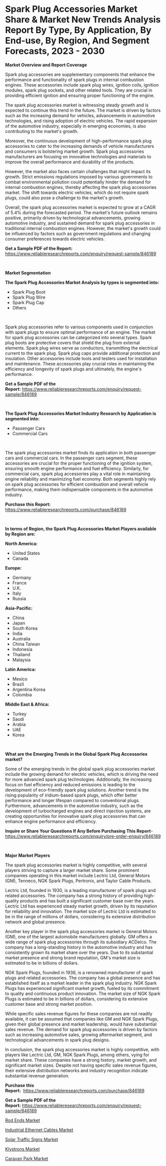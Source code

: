 <p><h1>Spark Plug Accessories Market Share & Market New Trends Analysis Report By Type, By Application, By End-use, By Region, And Segment Forecasts, 2023 - 2030</h1></p><p><strong>Market Overview and Report Coverage</strong></p>
<p><p>Spark plug accessories are supplementary components that enhance the performance and functionality of spark plugs in internal combustion engines. These accessories include spark plug wires, ignition coils, ignition modules, spark plug sockets, and other related tools. They are crucial in providing efficient ignition and ensuring proper functioning of the engine.</p><p>The spark plug accessories market is witnessing steady growth and is expected to continue this trend in the future. The market is driven by factors such as the increasing demand for vehicles, advancements in automotive technologies, and rising adoption of electric vehicles. The rapid expansion of the automotive industry, especially in emerging economies, is also contributing to the market's growth.</p><p>Moreover, the continuous development of high-performance spark plug accessories to cater to the increasing demands of vehicle manufacturers and consumers is bolstering market growth. Spark plug accessories manufacturers are focusing on innovative technologies and materials to improve the overall performance and durability of the products.</p><p>However, the market also faces certain challenges that might impact its growth. Strict emissions regulations imposed by various governments to combat environmental pollution could potentially hinder the demand for internal combustion engines, thereby affecting the spark plug accessories market. The shift towards electric vehicles, which do not require spark plugs, could also pose a challenge to the market's growth.</p><p>Overall, the spark plug accessories market is expected to grow at a CAGR of 5.4% during the forecasted period. The market's future outlook remains positive, primarily driven by technological advancements, growing automotive industry, and sustained demand for spark plug accessories in traditional internal combustion engines. However, the market's growth could be influenced by factors such as government regulations and changing consumer preferences towards electric vehicles.</p></p>
<p><strong>Get a Sample PDF of the Report:</strong> <a href="https://www.reliableresearchreports.com/enquiry/request-sample/846189">https://www.reliableresearchreports.com/enquiry/request-sample/846189</a></p>
<p>&nbsp;</p>
<p><strong>Market Segmentation</strong></p>
<p><strong>The Spark Plug Accessories Market Analysis by types is segmented into:</strong></p>
<p><ul><li>Spark Plug Boot</li><li>Spark Plug Wire</li><li>Spark Plug Cap</li><li>Others</li></ul></p>
<p>&nbsp;</p>
<p><p>Spark plug accessories refer to various components used in conjunction with spark plugs to ensure optimal performance of an engine. The market for spark plug accessories can be categorized into several types. Spark plug boots are protective covers that shield the plug from external elements. Spark plug wires serve as conductors, transmitting the electrical current to the spark plug. Spark plug caps provide additional protection and insulation. Other accessories include tools and testers used for installation and maintenance. These accessories play crucial roles in maintaining the efficiency and longevity of spark plugs and ultimately, the engine's performance.</p></p>
<p><strong>Get a Sample PDF of the Report:</strong>&nbsp;<a href="https://www.reliableresearchreports.com/enquiry/request-sample/846189">https://www.reliableresearchreports.com/enquiry/request-sample/846189</a></p>
<p>&nbsp;</p>
<p><strong>The Spark Plug Accessories Market Industry Research by Application is segmented into:</strong></p>
<p><ul><li>Passenger Cars</li><li>Commercial Cars</li></ul></p>
<p>&nbsp;</p>
<p><p>The spark plug accessories market finds its application in both passenger cars and commercial cars. In the passenger cars segment, these accessories are crucial for the proper functioning of the ignition system, ensuring smooth engine performance and fuel efficiency. Similarly, for commercial cars, spark plug accessories play a vital role in maintaining engine reliability and maximizing fuel economy. Both segments highly rely on spark plug accessories for efficient combustion and overall vehicle performance, making them indispensable components in the automotive industry.</p></p>
<p><strong>Purchase this Report:</strong>&nbsp; <a href="https://www.reliableresearchreports.com/purchase/846189">https://www.reliableresearchreports.com/purchase/846189</a></p>
<p>&nbsp;</p>
<p><strong>In terms of Region, the Spark Plug Accessories Market Players available by Region are:</strong></p>
<p>
    <p> <strong> North America: </strong>
        <ul>
            <li>United States</li>
            <li>Canada</li>
        </ul>
        </p> 
    <p> <strong> Europe: </strong>
        <ul>
            <li>Germany</li>
            <li>France</li>
            <li>U.K.</li>
            <li>Italy</li>
            <li>Russia</li>
        </ul>
        </p> 
    <p> <strong> Asia-Pacific: </strong>
        <ul>
            <li>China</li>
            <li>Japan</li>
            <li>South Korea</li>
            <li>India</li>
            <li>Australia</li>
            <li>China Taiwan</li>
            <li>Indonesia</li>
            <li>Thailand</li>
            <li>Malaysia</li>
        </ul>
        </p> 
    <p> <strong> Latin America: </strong>
        <ul>
            <li>Mexico</li>
            <li>Brazil</li>
            <li>Argentina Korea</li>
            <li>Colombia</li>
        </ul>
        </p> 
    <p> <strong> Middle East & Africa: </strong>
        <ul>
            <li>Turkey</li>
            <li>Saudi</li>
            <li>Arabia</li>
            <li>UAE</li>
            <li>Korea</li>
        </ul>
    </p>
    </p>
<p>&nbsp;</p>
<p><strong>What are the Emerging Trends in the Global Spark Plug Accessories market?</strong></p>
<p><p>Some of the emerging trends in the global spark plug accessories market include the growing demand for electric vehicles, which is driving the need for more advanced spark plug technologies. Additionally, the increasing focus on fuel efficiency and reduced emissions is leading to the development of eco-friendly spark plug solutions. Another trend is the rising popularity of iridium-based spark plugs, which offer better performance and longer lifespan compared to conventional plugs. Furthermore, advancements in the automotive industry, such as the development of turbocharged engines and direct injection systems, are creating opportunities for innovative spark plug accessories that can enhance engine performance and efficiency.</p></p>
<p><strong>Inquire or Share Your Questions If Any Before Purchasing This Report</strong>- <a href="https://www.reliableresearchreports.com/enquiry/pre-order-enquiry/846189">https://www.reliableresearchreports.com/enquiry/pre-order-enquiry/846189</a></p>
<p>&nbsp;</p>
<p><strong>Major Market Players</strong></p>
<p><p>The spark plug accessories market is highly competitive, with several players striving to capture a larger market share. Some prominent companies operating in this market include Lectric Ltd, General Motors (GM), Tenneco, NGK Spark Plugs, Pertronix, and Taylor Cable Products.</p><p>Lectric Ltd, founded in 1930, is a leading manufacturer of spark plugs and related accessories. The company has a strong history of providing high-quality products and has built a significant customer base over the years. Lectric Ltd has experienced steady market growth, driven by its reputation for reliability and innovation. The market size of Lectric Ltd is estimated to be in the range of millions of dollars, considering its extensive distribution network and global presence.</p><p>Another key player in the spark plug accessories market is General Motors (GM), one of the largest automobile manufacturers globally. GM offers a wide range of spark plug accessories through its subsidiary ACDelco. The company has a long-standing history in the automotive industry and has consistently grown its market share over the years. Due to its substantial market presence and strong brand reputation, GM's market size is estimated to be in billions of dollars.</p><p>NGK Spark Plugs, founded in 1936, is a renowned manufacturer of spark plugs and related accessories. The company has a global presence and has established itself as a market leader in the spark plug industry. NGK Spark Plugs has experienced significant market growth, fueled by its commitment to quality and continuous product innovation. The market size of NGK Spark Plugs is estimated to be in billions of dollars, considering its extensive customer base and strong market position.</p><p>While specific sales revenue figures for these companies are not readily available, it can be assumed that companies like GM and NGK Spark Plugs, given their global presence and market leadership, would have substantial sales revenue. The demand for spark plug accessories is driven by factors such as increasing automotive sales, growing aftermarket segment, and technological advancements in spark plug designs.</p><p>In conclusion, the spark plug accessories market is highly competitive, with players like Lectric Ltd, GM, NGK Spark Plugs, among others, vying for market share. These companies have a strong history, market growth, and significant market sizes. Despite not having specific sales revenue figures, their extensive distribution networks and industry recognition indicate substantial revenue generation.</p></p>
<p><strong>Purchase this Report:</strong>&nbsp;&nbsp;<a href="https://www.reliableresearchreports.com/purchase/846189">https://www.reliableresearchreports.com/purchase/846189</a></p>
<p></p>
<p><strong>Get a Sample PDF of the Report:</strong>&nbsp;<a href="https://www.reliableresearchreports.com/enquiry/request-sample/846189">https://www.reliableresearchreports.com/enquiry/request-sample/846189</a></p>
<p><p><a href="https://www.linkedin.com/pulse/rod-ends-market-challenges-opportunities-growth-drivers-byuke/">Rod Ends Market</a></p><p><a href="https://www.linkedin.com/pulse/industrial-ethernet-cables-market-insights-players-forecast-86mde/">Industrial Ethernet Cables Market</a></p><p><a href="https://github.com/ChiragRp1/Market-Research-Report-List-1/blob/main/solar-traffic-signs-market.md">Solar Traffic Signs Market</a></p><p><a href="https://www.linkedin.com/pulse/klystrons-market-share-amp-new-trends-analysis-report-7ep3e/">Klystrons Market</a></p><p><a href="https://github.com/ChiragRP21/Market-Research-Report-List-1/blob/main/caravan-park-market.md">Caravan Park Market</a></p></p>